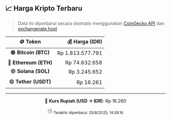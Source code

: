 

<!-- HARGA_KRIPTO -->
## 📈 Harga Kripto Terbaru

> Data ini diperbarui secara otomatis menggunakan [CoinGecko API](https://www.coingecko.com/) dan [exchangerate.host](https://exchangerate.host/)

<div align="center">

| 🪙 Token | 💰 Harga (IDR) |
|:------:|---------------:|
| 🟠 **Bitcoin (BTC)**   | Rp 1.813.577.791 |
| 🔵 **Ethereum (ETH)**  | Rp 74.632.658 |
| 🟣 **Solana (SOL)**    | Rp 3.245.652 |
| 🟢 **Tether (USDT)**   | Rp 16.261 |

---

💱 **Kurs Rupiah (USD → IDR)**: Rp 16.260

🕒 <sub>Terakhir diperbarui: 25/8/2025, 14.59.16</sub>

</div>
<!-- /HARGA_KRIPTO -->